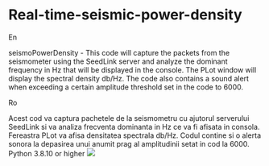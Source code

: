 # Real-time-seismic-power-density
En

seismoPowerDensity - This code will capture the packets from the seismometer using the SeedLink server and analyze the dominant frequency in Hz that will be displayed in the console. The PLot window will display the spectral density db/Hz. The code also contains a sound alert when exceeding a certain amplitude threshold set in the code to 6000.


Ro

Acest cod va captura pachetele de la seismometru cu ajutorul serverului SeedLink si va analiza frecventa dominanta in Hz ce va fi afisata in consola. Fereastra PLot va afisa densitatea spectrala db/Hz. Codul contine si o alerta sonora la depasirea unui anumit prag al amplitudinii setat in cod la 6000.
Python 3.8.10 or higher
<img src="https://i.ibb.co/Gv550tn/Screenshot-from-2023-03-09-17-54-34.png"></img>
